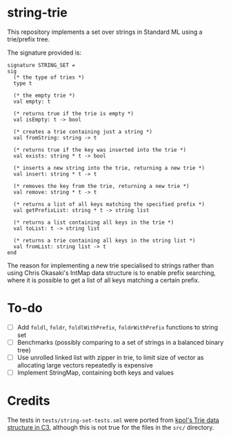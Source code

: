# string-trie

This repository implements a set over strings in Standard ML using a trie/prefix tree.

The signature provided is:

```
signature STRING_SET =
sig
  (* the type of tries *)
  type t

  (* the empty trie *)
  val empty: t

  (* returns true if the trie is empty *)
  val isEmpty: t -> bool

  (* creates a trie containing just a string *)
  val fromString: string -> t

  (* returns true if the key was inserted into the trie *)
  val exists: string * t -> bool

  (* inserts a new string into the trie, returning a new trie *)
  val insert: string * t -> t

  (* removes the key from the trie, returning a new trie *)
  val remove: string * t -> t

  (* returns a list of all keys matching the specified prefix *)
  val getPrefixList: string * t -> string list

  (* returns a list containing all keys in the trie *)
  val toList: t -> string list

  (* returns a trie containing all keys in the string list *)
  val fromList: string list -> t
end
```

The reason for implementing a new trie specialised to strings rather than using Chris Okasaki's IntMap data structure is to enable prefix searching, where it is possible to get a list of all keys matching a certain prefix.

# To-do

- [ ] Add `foldl`, `foldr`, `foldlWithPrefix`, `foldrWithPrefix` functions to string set
- [ ] Benchmarks (possibly comparing to a set of strings in a balanced binary tree)
- [ ] Use unrolled linked list with zipper in trie, to limit size of vector as allocating large vectors repeatedly is expensive
- [ ] Implement StringMap, containing both keys and values

# Credits

The tests in `tests/string-set-tests.sml` were ported from [kpol's Trie data structure in C3](https://github.com/kpol/trie), although this is not true for the files in the `src/` directory.
